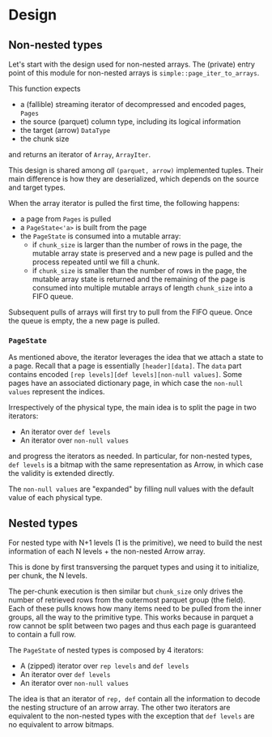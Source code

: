 # Design

## Non-nested types

Let's start with the design used for non-nested arrays. The (private) entry point of this
module for non-nested arrays is `simple::page_iter_to_arrays`.

This function expects

* a (fallible) streaming iterator of decompressed and encoded pages, `Pages`
* the source (parquet) column type, including its logical information
* the target (arrow) `DataType`
* the chunk size

and returns an iterator of `Array`, `ArrayIter`.

This design is shared among _all_ `(parquet, arrow)` implemented tuples. Their main
difference is how they are deserialized, which depends on the source and target types.

When the array iterator is pulled the first time, the following happens:
* a page from `Pages` is pulled
* a `PageState<'a>` is built from the page
* the `PageState` is consumed into a mutable array:
    * if `chunk_size` is larger than the number of rows in the page, the mutable array state is preserved and a new page is pulled and the process repeated until we fill a chunk.
    * if `chunk_size` is smaller than the number of rows in the page, the mutable array state
      is returned and the remaining of the page is consumed into multiple mutable arrays of length `chunk_size` into a FIFO queue.

Subsequent pulls of arrays will first try to pull from the FIFO queue. Once the queue is empty, the
a new page is pulled.

### `PageState`

As mentioned above, the iterator leverages the idea that we attach a state to a page. Recall
that a page is essentially `[header][data]`. The `data` part contains encoded 
`[rep levels][def levels][non-null values]`. Some pages have an associated dictionary page,
in which case the `non-null values` represent the indices.

Irrespectively of the physical type, the main idea is to split the page in two iterators:

* An iterator over `def levels`
* An iterator over `non-null values`

and progress the iterators as needed. In particular, for non-nested types, `def levels` is 
a bitmap with the same representation as Arrow, in which case the validity is extended directly.

The `non-null values` are "expanded" by filling null values with the default value of each physical
type.

## Nested types

For nested type with N+1 levels (1 is the primitive), we need to build the nest information of each
N levels + the non-nested Arrow array.

This is done by first transversing the parquet types and using it to initialize, per chunk, the N levels.

The per-chunk execution is then similar but `chunk_size` only drives the number of retrieved
rows from the outermost parquet group (the field). Each of these pulls knows how many items need
to be pulled from the inner groups, all the way to the primitive type. This works because
in parquet a row cannot be split between two pages and thus each page is guaranteed
to contain a full row.

The `PageState` of nested types is composed by 4 iterators:

* A (zipped) iterator over `rep levels` and `def levels`
* An iterator over `def levels`
* An iterator over `non-null values`

The idea is that an iterator of `rep, def` contain all the information to decode the 
nesting structure of an arrow array. The other two iterators are equivalent to the non-nested
types with the exception that `def levels` are no equivalent to arrow bitmaps.
